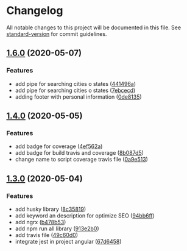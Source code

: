 # Changelog

All notable changes to this project will be documented in this file. See [standard-version](https://github.com/conventional-changelog/standard-version) for commit guidelines.

## [1.6.0](https://github.com/Alver23/app-covid/compare/v1.4.0...v1.6.0) (2020-05-07)

### Features

- add pipe for searching cities o states ([441496a](https://github.com/Alver23/app-covid/commit/441496a8b960ab25f56a5e08e06ba9a3931df24b))
- add pipe for searching cities o states ([7ebcecd](https://github.com/Alver23/app-covid/commit/7ebcecdbefa8ac37adcbe4b82e5367d867e62e4e))
- adding footer with personal information ([0de8135](https://github.com/Alver23/app-covid/commit/0de8135bc78061470f804f0bacc467a925a672ae))

## [1.4.0](https://github.com/Alver23/app-covid/compare/v1.3.0...v1.4.0) (2020-05-05)

### Features

- add badge for coverage ([4ef562a](https://github.com/Alver23/app-covid/commit/4ef562a9a274ac9a809b48e979f9811e54fddc03))
- add badge for build travis and coverage ([8b087d5](https://github.com/Alver23/app-covid/commit/8b087d5e8fd5b39a01edf70fac368e8b5bff6231))
- change name to script coverage travis file ([0a9e513](https://github.com/Alver23/app-covid/commit/0a9e51365d36745b973dd94aba5554bb05241100))

## [1.3.0](https://github.com/Alver23/app-covid/compare/v1.2.0...v1.3.0) (2020-05-04)

### Features

- add husky library ([8c35819](https://github.com/Alver23/app-covid/commit/8c35819d19157ed8f46d7fdbbe0675b176eba589))
- add keyword an description for optimize SEO ([94bb6ff](https://github.com/Alver23/app-covid/commit/94bb6ff686d57cd806ecf0d994651c4d7ee1891f))
- add ngrx ([b478b53](https://github.com/Alver23/app-covid/commit/b478b538c1c2ab2203ca65cd88bcb0194b5a4947))
- add npm run all library ([913e2b0](https://github.com/Alver23/app-covid/commit/913e2b0a180c8a2637247390b7b67278043c203d))
- add travis file ([49c60d0](https://github.com/Alver23/app-covid/commit/49c60d0e10bba486928f7fb805201ebe2576929d))
- integrate jest in project angular ([67d6458](https://github.com/Alver23/app-covid/commit/67d645862f728e80ed3f830f48e25693e631f175))
